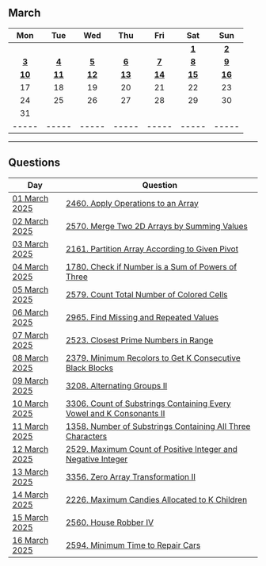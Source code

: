 March
---
| Mon | Tue | Wed | Thu | Fri | Sat | Sun |
| :---: | :---: | :---: | :---: | :---: | :---: | :---: |
|     |     |     |     |     | [**1**](01) | [**2**](02) |
| [**3**](03) | [**4**](04) | [**5**](05) | [**6**](06) | [**7**](07) | [**8**](08) | [**9**](09) |
| [**10**](10) | [**11**](11) | [**12**](12) | [**13**](13) | [**14**](14) | [**15**](15) | [**16**](16) |
| 17  | 18  | 19  | 20  | 21  | 22  | 23  |
| 24  | 25  | 26  | 27  | 28  | 29  | 30  |
| 31  |     |     |     |     |     |     |
| ----- | ----- | ----- | ----- | ----- | ----- | ----- |

---

Questions
---
| Day | Question |
| --- | --- |
| [01 March 2025](01) | [2460. Apply Operations to an Array](https://leetcode.com/problems/apply-operations-to-an-array) |
| [02 March 2025](02) | [2570. Merge Two 2D Arrays by Summing Values](https://leetcode.com/problems/merge-two-2d-arrays-by-summing-values) |
| [03 March 2025](03) | [2161. Partition Array According to Given Pivot](https://leetcode.com/problems/partition-array-according-to-given-pivot) |
| [04 March 2025](04) | [1780. Check if Number is a Sum of Powers of Three](https://leetcode.com/problems/check-if-number-is-a-sum-of-powers-of-three) |
| [05 March 2025](05) | [2579. Count Total Number of Colored Cells](https://leetcode.com/problems/count-total-number-of-colored-cells) |
| [06 March 2025](06) | [2965. Find Missing and Repeated Values](https://leetcode.com/problems/find-missing-and-repeated-values) |
| [07 March 2025](07) | [2523. Closest Prime Numbers in Range](https://leetcode.com/problems/closest-prime-numbers-in-range) |
| [08 March 2025](08) | [2379. Minimum Recolors to Get K Consecutive Black Blocks](https://leetcode.com/problems/minimum-recolors-to-get-k-consecutive-black-blocks) |
| [09 March 2025](09) | [3208. Alternating Groups II](https://leetcode.com/problems/alternating-groups-ii) |
| [10 March 2025](10) | [3306. Count of Substrings Containing Every Vowel and K Consonants II](https://leetcode.com/problems/count-of-substrings-containing-every-vowel-and-k-consonants-ii) |
| [11 March 2025](11) | [1358. Number of Substrings Containing All Three Characters](https://leetcode.com/problems/number-of-substrings-containing-all-three-characters) |
| [12 March 2025](12) | [2529. Maximum Count of Positive Integer and Negative Integer](https://leetcode.com/problems/maximum-count-of-positive-integer-and-negative-integer) |
| [13 March 2025](13) | [3356. Zero Array Transformation II](https://leetcode.com/problems/zero-array-transformation-ii) |
| [14 March 2025](14) | [2226. Maximum Candies Allocated to K Children](https://leetcode.com/problems/maximum-candies-allocated-to-k-children) |
| [15 March 2025](15) | [2560. House Robber IV](https://leetcode.com/problems/house-robber-iv) |
| [16 March 2025](16) | [2594. Minimum Time to Repair Cars](https://leetcode.com/problems/minimum-time-to-repair-cars) |
